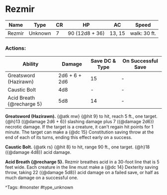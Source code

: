 # Rezmir

| Name | Type | CR | HP | AC | Speed |
|------|------|----|----|----|-------|
| Rezmir | Unknown | 7 | 90 (12d8 + 36) | 13, 15 | walk: 30 ft. |

### Actions:

| Ability | Damage | Save DC & Type | On Successful Save |
|---------|--------|----------------|--------------------|
| Greatsword (Hazirawn) | 2d6 + 6 + 2d6 | 15 | - |
| Caustic Bolt | 4d8 | - | - |
| Acid Breath {@recharge 5} | 5d8 | 14 | - |


**Greatsword (Hazirawn).** {@atk mw} {@hit 9} to hit, reach 5 ft., one target. {@h}13 ({@damage 2d6 + 6}) slashing damage plus 7 ({@damage 2d6}) necrotic damage. If the target is a creature, it can't regain hit points for 1 minute. The target can make a {@dc 15} Constitution saving throw at the end of each of its turns, ending this effect early on a success.

**Caustic Bolt.** {@atk rs} {@hit 8} to hit, range 90 ft., one target. {@h}18 ({@damage 4d8}) acid damage.

**Acid Breath {@recharge 5}.** Rezmir breathes acid in a 30-foot line that is 5 feet wide. Each creature in the line must make a {@dc 14} Dexterity saving throw, taking 22 ({@damage 5d8}) acid damage on a failed save, or half as much damage on a successful one.

^Tags: #monster #type_unknown
